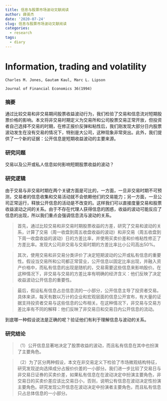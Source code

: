 ```yaml
---
title: 信息与股票市场波动文献阅读
author: 薛英杰
date: '2020-07-24'
slug: 信息与股票市场波动文献阅读
categories:
  - research
tags:
  - diary
---
```

# Information, trading and volatility

```
Charles M. Jones, Gautam Kaul, Marc L. Lipson

Journal of Financial Economics 36(1994)
```
### 摘要

通过比较交易和非交易期间股票收益波动行为，我们检验了交易和信息流对短期股票价格的影响。本文将非交易时期定义为交易所和公司股票交易正常开放，但投资者自己选择不交易的时期，在修正报价反弹和粘性后，我们刚发现大部分日内股票波动发生在没有交易的情况下，特别是大公司，这种现象非常突出。此外，我们提供了一个新的证据：公开信息是短期收益波动的主要来源。

### 研究问题

交易以及公开或私人信息如何影响短期股票收益的波动？

### 研究逻辑

由于交易与非交易时期在两个关键方面是可比的，一方面，一旦非交易时期不可预测，交易者的信息收集和交易活动就不会依赖他们的交易能力；另一方面，一旦公司正常运行，释放公开信息的活动是不改变的。这样我们可以直接度量交易和股票收益波动之间的关系。由于不存在代理人获得信息的困惑，收益的波动可能反应了信息的出现，所以我们重点会强调信息流与波动的关系。

> 首先，通过比较交易和非交易时期股票收益的方差，研究了交易和波动的关系，计算了交易（周一收盘到周五收盘收益的波动）和非交易（周五收盘到下周一收盘收益的波动）日的方差比率，并使用买卖价差和价格粘性修正了方差比率。发现大公司非交易与交易时期的方差比率比小公司高出50%。

> 其次，使用交易和非交易分类评价了决定短期波动的公开或私有信息的重要性。假设当交易所和公司都正常营业，公开信息以固定比率出现，并融入资产价格中，而私有信息的出现是随机的，交易需要这些信息来影响股价。在这种情况下，非交易与交易的方差比率有明确的经济含义：他们反映了决定收益波动公开信息的重要性。



> 最后，假设私有信息占总信息流的一小部分，公开信息主导了投资者交易。具体来讲，每天有数以万计的企业和宏观层面的信息公开宣布，有大量的证据支持投资者交易与这些信息的公布相关。在这种情况下，非交易与交易方差比率有不同的解释：他们反映了非交易日和交易日内公开信息的流动。

到底哪一种假设说法是正确的呢？验证他们有利于理解信息与波动的关系。

### 研究结论

> （1）公开信息显著地决定了股票收益的波动，而且私有信息在其中也扮演了主要角色。

> （2）为了区分两种假设，本文在非交易定义下检验了市场微观结构特征，研究发现逆向选择成分占报价价差的一小部分。我们进一步比较了交易日与非交易日证券的买卖价差，如果私有信息在在波动决定中扮演主要角色，非交易日的买卖价差应该比交易日小，否则，说明公有信息在波动决定性扮演主要角色。研究发现公开信息在波动决定中扮演者主要角色，而且私有信息只占总体信息的一小部分。
